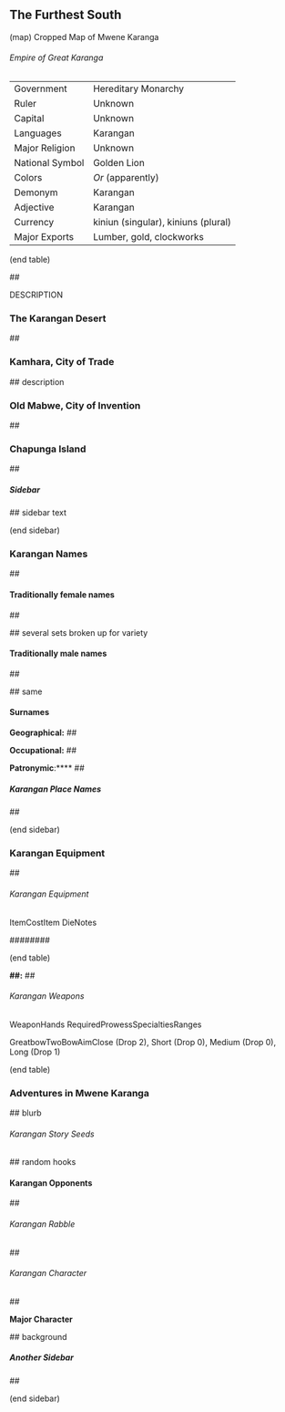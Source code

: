 ## The Furthest South

(map) Cropped Map of Mwene Karanga

###### Empire of Great Karanga

|                 |                                     |
| --------------- | ----------------------------------- |
| Government      | Hereditary Monarchy                 |
| Ruler           | Unknown                             |
| Capital         | Unknown                             |
| Languages       | Karangan                            |
| Major Religion  | Unknown                             |
| National Symbol | Golden Lion                         |
| Colors          | *Or* (apparently)                   |
| Demonym         | Karangan                            |
| Adjective       | Karangan                            |
| Currency        | kiniun (singular), kiniuns (plural) |
| Major Exports   | Lumber, gold, clockworks            |

(end table)

\#\#

DESCRIPTION

### The Karangan Desert

\#\#

### Kamhara, City of Trade

\#\# description

### Old Mabwe, City of Invention

\#\#

### Chapunga Island

\#\#

##### Sidebar

\#\# sidebar text

(end sidebar)

### Karangan Names

\#\#

#### Traditionally female names

\#\#

\#\# several sets broken up for variety

#### Traditionally male names

\#\#

\#\# same

#### Surnames

****Geographical:**** \#\#

****Occupational:**** \#\#

**Patronymic**:**** \#\#

##### Karangan Place Names

\#\#

(end sidebar)

### Karangan Equipment

\#\#

###### Karangan Equipment

ItemCostItem DieNotes

\#\#\#\#\#\#\#\#

(end table)

****\#\#:**** \#\#

###### Karangan Weapons

WeaponHands RequiredProwessSpecialtiesRanges

GreatbowTwoBowAimClose (Drop 2), Short (Drop 0), Medium (Drop 0), Long
(Drop 1)

(end table)

### Adventures in Mwene Karanga

\#\# blurb

###### Karangan Story Seeds

\#\# random hooks

#### Karangan Opponents

\#\#

###### Karangan Rabble

\#\#

###### Karangan Character

\#\#

**Major Character**

\#\# background 

##### Another Sidebar

\#\#

(end sidebar)

